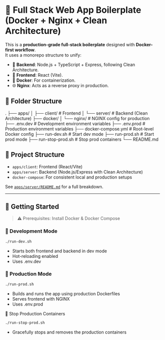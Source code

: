 # 🚀 Full Stack Web App Boilerplate (Docker + Nginx + Clean Architecture)

This is a **production-grade full-stack boilerplate** designed with **Docker-first workflow**.  
It uses a monorepo structure to unify:

- 🧠 **Backend**: Node.js + TypeScript + Express, following Clean Architecture.
- 🎨 **Frontend**: React (Vite).
- 🐳 **Docker**: For containerization.
- 🌐 **Nginx**: Acts as a reverse proxy in production.

## 📂 Folder Structure

.
├── apps/
│ ├── client/ # Frontend
│ └── server/ # Backend (Clean Architecture)
├── docker/
│ └── nginx/ # NGINX config for production
├── .env.dev # Development environment variables
├── .env.prod # Production environment variables
├── docker-compose.yml # Root-level Docker config
├── run-dev.sh # Start dev mode
├── run-prod.sh # Start prod mode
├── run-stop-prod.sh # Stop prod containers
└── README.md

## 📁 Project Structure

- `apps/client`: Frontend (React/Vite)
- `apps/server`: Backend (Node.js/Express with Clean Architecture)
- `docker-compose`: For consistent local and production setups

See [`apps/server/README.md`](apps/server/README.md) for a full breakdown.

---

## 🧰 Getting Started

> ⚠️ Prerequisites: Install Docker & Docker Compose

### 🔧 Development Mode

```bash
./run-dev.sh
```

- Starts both frontend and backend in dev mode
- Hot-reloading enabled
- Uses .env.dev

### 🚀 Production Mode

```bash
./run-prod.sh
```

- Builds and runs the app using production Dockerfiles
- Serves frontend with NGINX
- Uses .env.prod

🛑 Stop Production Containers

```bash
./run-stop-prod.sh
```

- Gracefully stops and removes the production containers
